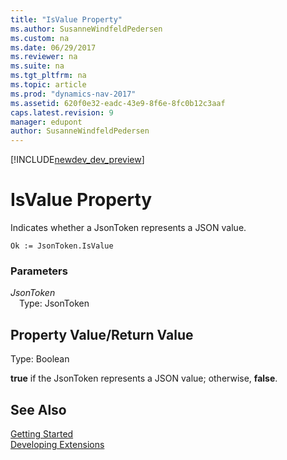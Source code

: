 ```yaml
---
title: "IsValue Property"
ms.author: SusanneWindfeldPedersen
ms.custom: na
ms.date: 06/29/2017
ms.reviewer: na
ms.suite: na
ms.tgt_pltfrm: na
ms.topic: article
ms.prod: "dynamics-nav-2017"
ms.assetid: 620f0e32-eadc-43e9-8f6e-8fc0b12c3aaf
caps.latest.revision: 9
manager: edupont
author: SusanneWindfeldPedersen
---
```


[!INCLUDE[newdev_dev_preview](../includes/newdev_dev_preview.md)]

# IsValue Property
Indicates whether a JsonToken represents a JSON value.

```
Ok := JsonToken.IsValue
```

### Parameters
*JsonToken*  
&emsp;Type: JsonToken

## Property Value/Return Value
Type: Boolean

**true** if the JsonToken represents a JSON value; otherwise, **false**.

## See Also
[Getting Started](../devenv-get-started.md)  
[Developing Extensions](../devenv-dev-overview.md)
